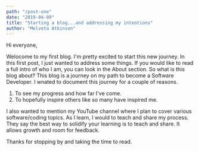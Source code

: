 ```yaml
---
path: "/post-one"
date: "2019-04-09"
title: "Starting a blog...and addressing my intentions"
author: "Melveta Atkinson"
---
```


Hi everyone,

Welocome to my first blog. I'm pretty excited to start this new journey. In this first post, I just wanted to address some things. If you would like to read a full intro of who I am, you can look in the About section. So what is this blog about? This blog is a journey on my path to become a Software Developer. I wnated to document this journey for a couple of reasons. 

1. To see my progress and how far I've come.
2. To hopefully inspire others like so many have inspired me.

I also wanted to mention my YouTube channel where I plan to cover various software/coding topics. As I learn, I would to teach and share my process. They say the best way to solidify your learning is to teach and share. It allows growth and room for feedback. 

Thanks for stopping by and taking the time to read.